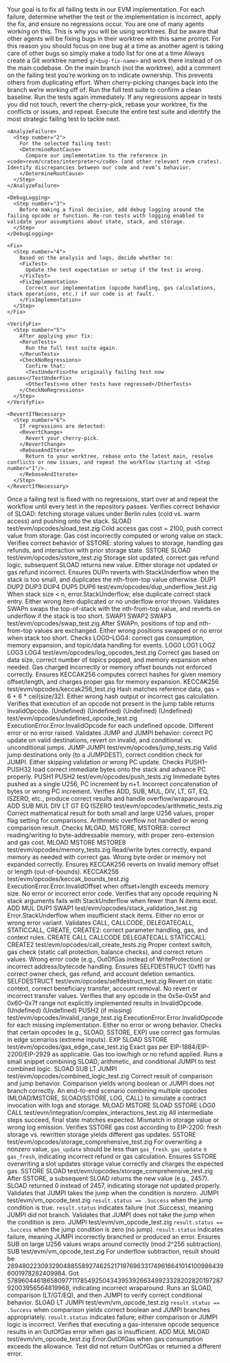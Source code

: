 <Prompt>
  <Introduction>
    Your goal is to fix all failing tests in our EVM implementation. For each failure, determine whether the test or the implementation is incorrect, apply the fix, and ensure no regressions occur.
  </Introduction>
  <MultAgentWarning>
   You are one of many agents working on this. This is why you will be using worktrees. But be aware that other agents will be fixing bugs in their worktree with this same prompt. For this reason you should focus on one bug at a time as another agent is taking care of other bugs so simply make a todo list for one at a time
  </MultAgentWarning>
  <BranchGuidelines>
    <WorkBranch>
      <CreateWorktree>
        Always create a Git worktree named <code>g/&lt;bug-fix-name&gt;</code> and work there instead of on the main codebase.
      </CreateWorktree>
      <CommentOnMain>
        On the main branch (not the worktree), add a comment on the failing test you’re working on to indicate ownership. This prevents others from duplicating effort.
      </CommentOnMain>
      <CherryPickPolicy>
        When cherry-picking changes back into the branch we’re working off of:
        <PreCherryPick>
          Run the full test suite to confirm a clean baseline.
        </PreCherryPick>
        <PostCherryPick>
          Run the tests again immediately. If any regressions appear in tests you did not touch, revert the cherry-pick, rebase your worktree, fix the conflicts or issues, and repeat.
        </PostCherryPick>
      </CherryPickPolicy>
    </WorkBranch>
  </BranchGuidelines>

  <BugFixWorkflow>
    <RunTests>
      <Step number="1">
        Execute the entire test suite and identify the most strategic failing test to tackle next.
      </Step>
    </RunTests>

    <AnalyzeFailure>
      <Step number="2">
        For the selected failing test:
        <DetermineRootCause>
          Compare our implementation to the reference in <code>revm/crates/interpreter</code> (and other relevant revm crates). Identify discrepancies between our code and revm’s behavior.
        </DetermineRootCause>
      </Step>
    </AnalyzeFailure>

    <DebugLogging>
      <Step number="3">
        Before making a final decision, add debug logging around the failing opcode or function. Re-run tests with logging enabled to validate your assumptions about state, stack, and storage.
      </Step>
    </DebugLogging>

    <Fix>
      <Step number="4">
        Based on the analysis and logs, decide whether to:
        <FixTest>
          Update the test expectation or setup if the test is wrong.
        </FixTest>
        <FixImplementation>
          Correct our implementation (opcode handling, gas calculations, stack operations, etc.) if our code is at fault.
        </FixImplementation>
      </Step>
    </Fix>

    <VerifyFix>
      <Step number="5">
        After applying your fix:
        <RerunTests>
          Run the full test suite again.
        </RerunTests>
        <CheckNoRegressions>
          Confirm that:
          <TestUnderFix>the originally failing test now passes</TestUnderFix>
          <OtherTests>no other tests have regressed</OtherTests>
        </CheckNoRegressions>
      </Step>
    </VerifyFix>

    <RevertIfNecessary>
      <Step number="6">
        If regressions are detected:
        <RevertChange>
          Revert your cherry-pick.
        </RevertChange>
        <RebaseAndIterate>
          Return to your worktree, rebase onto the latest main, resolve conflicts or new issues, and repeat the workflow starting at <Step number="1"/>.
        </RebaseAndIterate>
      </Step>
    </RevertIfNecessary>

  </BugFixWorkflow>

  <RepeatUntilAllPass>
    Once a failing test is fixed with no regressions, start over at <RunTests> and repeat the workflow until every test in the repository passes.
  </RepeatUntilAllPass>
</Prompt>
<FailingTests>
  <!--
    EVM source code is located in evm/src
    Test code is located in test/evm
  -->

  <FailingTest name="SLOAD Test" status="pending">
    <Description>
      Verifies correct behavior of SLOAD: fetching storage values under Berlin rules (cold vs. warm access) and pushing onto the stack.
    </Description>
    <Opcodes>
      <Opcode code="0x54">SLOAD</Opcode>
    </Opcodes>
    <TestFile>test/evm/opcodes/sload_test.zig</TestFile>
    <FailureDetails>
      <Expected>
        Cold access gas cost = 2100, push correct value from storage.
      </Expected>
      <Actual>
        Gas cost incorrectly computed or wrong value on stack.
      </Actual>
    </FailureDetails>
  </FailingTest>

  <FailingTest name="SSTORE Test" status="pending">
    <Description>
      Verifies correct behavior of SSTORE: storing values to storage, handling gas refunds, and interaction with prior storage state.
    </Description>
    <Opcodes>
      <Opcode code="0x55">SSTORE</Opcode>
      <Opcode code="0x54">SLOAD</Opcode>
    </Opcodes>
    <TestFile>test/evm/opcodes/sstore_test.zig</TestFile>
    <FailureDetails>
      <Expected>
        Storage slot updated, correct gas refund logic, subsequent SLOAD returns new value.
      </Expected>
      <Actual>
        Either storage not updated or gas refund incorrect.
      </Actual>
    </FailureDetails>
  </FailingTest>

  <FailingTest name="DUP Underflow Test" status="pending">
    <Description>
      Ensures DUPn reverts with StackUnderflow when the stack is too small, and duplicates the nth-from-top value otherwise.
    </Description>
    <Opcodes>
      <Opcode code="0x80">DUP1</Opcode>
      <Opcode code="0x81">DUP2</Opcode>
      <Opcode code="0x82">DUP3</Opcode>
      <Opcode code="0x83">DUP4</Opcode>
      <Opcode code="0x84">DUP5</Opcode>
      <Opcode code="0x85">DUP6</Opcode>
      <!-- Continue up to the maximum DUP opcode used in this test -->
    </Opcodes>
    <TestFile>test/evm/opcodes/dup_underflow_test.zig</TestFile>
    <FailureDetails>
      <Expected>
        When stack size < n, error.StackUnderflow; else duplicate correct stack entry.
      </Expected>
      <Actual>
        Either wrong item duplicated or no underflow error thrown.
      </Actual>
    </FailureDetails>
  </FailingTest>

  <FailingTest name="SWAP Behavior Test" status="pending">
    <Description>
      Validates SWAPn swaps the top-of-stack with the nth-from-top value, and reverts on underflow if the stack is too short.
    </Description>
    <Opcodes>
      <Opcode code="0x90">SWAP1</Opcode>
      <Opcode code="0x91">SWAP2</Opcode>
      <Opcode code="0x92">SWAP3</Opcode>
      <!-- Continue for all SWAP variants tested -->
    </Opcodes>
    <TestFile>test/evm/opcodes/swap_test.zig</TestFile>
    <FailureDetails>
      <Expected>
        After SWAPn, positions of top and nth-from-top values are exchanged.
      </Expected>
      <Actual>
        Either wrong positions swapped or no error when stack too short.
      </Actual>
    </FailureDetails>
  </FailingTest>

  <FailingTest name="LOG Opcodes Test" status="pending">
    <Description>
      Checks LOG0–LOG4: correct gas consumption, memory expansion, and topic/data handling for events.
    </Description>
    <Opcodes>
      <Opcode code="0xa0">LOG0</Opcode>
      <Opcode code="0xa1">LOG1</Opcode>
      <Opcode code="0xa2">LOG2</Opcode>
      <Opcode code="0xa3">LOG3</Opcode>
      <Opcode code="0xa4">LOG4</Opcode>
    </Opcodes>
    <TestFile>test/evm/opcodes/log_opcodes_test.zig</TestFile>
    <FailureDetails>
      <Expected>
        Correct gas based on data size, correct number of topics popped, and memory expansion when needed.
      </Expected>
      <Actual>
        Gas charged incorrectly or memory offset bounds not enforced correctly.
      </Actual>
    </FailureDetails>
  </FailingTest>

  <FailingTest name="KECCAK256 Test" status="pending">
    <Description>
      Ensures KECCAK256 computes correct hashes for given memory offset/length, and charges proper gas for memory expansion.
    </Description>
    <Opcodes>
      <Opcode code="0x20">KECCAK256</Opcode>
    </Opcodes>
    <TestFile>test/evm/opcodes/keccak256_test.zig</TestFile>
    <FailureDetails>
      <Expected>
        Hash matches reference data, gas = 6 + 6 * ceil(size/32).
      </Expected>
      <Actual>
        Either wrong hash output or incorrect gas calculation.
      </Actual>
    </FailureDetails>
  </FailingTest>

  <FailingTest name="Undefined Opcode Error Test" status="pending">
    <Description>
      Verifies that execution of an opcode not present in the jump table returns InvalidOpcode.
    </Description>
    <Opcodes>
      <Opcode code="0x21">(Undefined)</Opcode>
      <Opcode code="0x22">(Undefined)</Opcode>
      <Opcode code="0x23">(Undefined)</Opcode>
      <Opcode code="0x24">(Undefined)</Opcode>
      <!-- Include all undefined opcodes tested -->
    </Opcodes>
    <TestFile>test/evm/opcodes/undefined_opcode_test.zig</TestFile>
    <FailureDetails>
      <Expected>
        ExecutionError.Error.InvalidOpcode for each undefined opcode.
      </Expected>
      <Actual>
        Different error or no error raised.
      </Actual>
    </FailureDetails>
  </FailingTest>

  <FailingTest name="Jump and JUMPI Tests" status="pending">
    <Description>
      Validates JUMP and JUMPI behavior: correct PC update on valid destinations, revert on invalid, and conditional vs. unconditional jumps.
    </Description>
    <Opcodes>
      <Opcode code="0x56">JUMP</Opcode>
      <Opcode code="0x57">JUMPI</Opcode>
    </Opcodes>
    <TestFile>test/evm/opcodes/jump_tests.zig</TestFile>
    <FailureDetails>
      <Expected>
        Valid jump destinations only (to a JUMPDEST), correct condition check for JUMPI.
      </Expected>
      <Actual>
        Either skipping validation or wrong PC update.
      </Actual>
    </FailureDetails>
  </FailingTest>

  <FailingTest name="Pushn Instruction Tests" status="pending">
    <Description>
      Checks PUSH1–PUSH32 load correct immediate bytes onto the stack and advance PC properly.
    </Description>
    <Opcodes>
      <Opcode code="0x60">PUSH1</Opcode>
      <Opcode code="0x61">PUSH2</Opcode>
      <!-- Continue up to PUSH32 as used in these tests -->
    </Opcodes>
    <TestFile>test/evm/opcodes/push_tests.zig</TestFile>
    <FailureDetails>
      <Expected>
        Immediate bytes pushed as a single U256, PC increment by n+1.
      </Expected>
      <Actual>
        Incorrect concatenation of bytes or wrong PC increment.
      </Actual>
    </FailureDetails>
  </FailingTest>

  <FailingTest name="Arithmetic and Comparison Tests" status="pending">
    <Description>
      Verifies ADD, SUB, MUL, DIV, LT, GT, EQ, ISZERO, etc., produce correct results and handle overflow/wraparound.
    </Description>
    <Opcodes>
      <Opcode code="0x01">ADD</Opcode>
      <Opcode code="0x03">SUB</Opcode>
      <Opcode code="0x02">MUL</Opcode>
      <Opcode code="0x04">DIV</Opcode>
      <Opcode code="0x10">LT</Opcode>
      <Opcode code="0x11">GT</Opcode>
      <Opcode code="0x14">EQ</Opcode>
      <Opcode code="0x15">ISZERO</Opcode>
      <!-- Include any other arithmetic/comparison opcodes in these tests -->
    </Opcodes>
    <TestFile>test/evm/opcodes/arithmetic_tests.zig</TestFile>
    <FailureDetails>
      <Expected>
        Correct mathematical result for both small and large U256 values, proper flag setting for comparisons.
      </Expected>
      <Actual>
        Arithmetic overflow not handled or wrong comparison result.
      </Actual>
    </FailureDetails>
  </FailingTest>

  <FailingTest name="Memory Load/Store Tests" status="pending">
    <Description>
      Checks MLOAD, MSTORE, MSTORE8: correct reading/writing to byte-addressable memory, with proper zero-extension and gas cost.
    </Description>
    <Opcodes>
      <Opcode code="0x51">MLOAD</Opcode>
      <Opcode code="0x52">MSTORE</Opcode>
      <Opcode code="0x53">MSTORE8</Opcode>
    </Opcodes>
    <TestFile>test/evm/opcodes/memory_tests.zig</TestFile>
    <FailureDetails>
      <Expected>
        Read/write bytes correctly, expand memory as needed with correct gas.
      </Expected>
      <Actual>
        Wrong byte order or memory not expanded correctly.
      </Actual>
    </FailureDetails>
  </FailingTest>

  <FailingTest name="SHA3/KECCAK Memory Offset Bound Test" status="pending">
    <Description>
      Ensures KECCAK256 reverts on invalid memory offset or length (out-of-bounds).
    </Description>
    <Opcodes>
      <Opcode code="0x20">KECCAK256</Opcode>
    </Opcodes>
    <TestFile>test/evm/opcodes/keccak_bounds_test.zig</TestFile>
    <FailureDetails>
      <Expected>
        ExecutionError.Error.InvalidOffset when offset+length exceeds memory size.
      </Expected>
      <Actual>
        No error or incorrect error code.
      </Actual>
    </FailureDetails>
  </FailingTest>

  <FailingTest name="Stack Validation Comprehensive Test" status="pending">
    <Description>
      Verifies that any opcode requiring N stack arguments fails with StackUnderflow when fewer than N items exist.
    </Description>
    <Opcodes>
      <!-- Sample of opcodes covering various required stack sizes -->
      <Opcode code="0x01">ADD</Opcode>
      <Opcode code="0x02">MUL</Opcode>
      <Opcode code="0x80">DUP1</Opcode>
      <Opcode code="0x90">SWAP1</Opcode>
      <!-- etc. -->
    </Opcodes>
    <TestFile>test/evm/opcodes/stack_validation_test.zig</TestFile>
    <FailureDetails>
      <Expected>
        Error.StackUnderflow when insufficient stack items.
      </Expected>
      <Actual>
        Either no error or wrong error variant.
      </Actual>
    </FailureDetails>
  </FailingTest>

  <FailingTest name="Call and Create Opcode Tests" status="pending">
    <Description>
      Validates CALL, CALLCODE, DELEGATECALL, STATICCALL, CREATE, CREATE2: correct parameter handling, gas, and context rules.
    </Description>
    <Opcodes>
      <Opcode code="0xf0">CREATE</Opcode>
      <Opcode code="0xf1">CALL</Opcode>
      <Opcode code="0xf2">CALLCODE</Opcode>
      <Opcode code="0xf4">DELEGATECALL</Opcode>
      <Opcode code="0xfa">STATICCALL</Opcode>
      <Opcode code="0xf5">CREATE2</Opcode>
    </Opcodes>
    <TestFile>test/evm/opcodes/call_create_tests.zig</TestFile>
    <FailureDetails>
      <Expected>
        Proper context switch, gas check (static call protection, balance checks), and correct return values.
      </Expected>
      <Actual>
        Wrong error code (e.g., OutOfGas instead of WriteProtection) or incorrect address/bytecode handling.
      </Actual>
    </FailureDetails>
  </FailingTest>

  <FailingTest name="Selfdestruct Opcode Test" status="pending">
    <Description>
      Ensures SELFDESTRUCT (0xff) has correct owner check, gas refund, and account deletion semantics.
    </Description>
    <Opcodes>
      <Opcode code="0xff">SELFDESTRUCT</Opcode>
    </Opcodes>
    <TestFile>test/evm/opcodes/selfdestruct_test.zig</TestFile>
    <FailureDetails>
      <Expected>
        Revert on static context, correct beneficiary transfer, account removal.
      </Expected>
      <Actual>
        No revert or incorrect transfer values.
      </Actual>
    </FailureDetails>
  </FailingTest>

  <FailingTest name="Invalid Opcode Range Test" status="pending">
    <Description>
      Verifies that any opcode in the 0x5e–0x5f and 0x60–0x7f range not explicitly implemented results in InvalidOpcode.
    </Description>
    <Opcodes>
      <Opcode code="0x5e">(Undefined)</Opcode>
      <Opcode code="0x5f">(Undefined)</Opcode>
      <Opcode code="0x61">PUSH2 (if missing)</Opcode>
      <!-- List all in-range opcodes tested -->
    </Opcodes>
    <TestFile>test/evm/opcodes/invalid_range_test.zig</TestFile>
    <FailureDetails>
      <Expected>
        ExecutionError.Error.InvalidOpcode for each missing implementation.
      </Expected>
      <Actual>
        Either no error or wrong behavior.
      </Actual>
    </FailureDetails>
  </FailingTest>

  <FailingTest name="Gas Calculation Edge Case Test" status="pending">
    <Description>
      Checks that certain opcodes (e.g., SLOAD, SSTORE, EXP) use correct gas formulas in edge scenarios (extreme inputs).
    </Description>
    <Opcodes>
      <Opcode code="0x0b">EXP</Opcode>
      <Opcode code="0x54">SLOAD</Opcode>
      <Opcode code="0x55">SSTORE</Opcode>
      <!-- Any others with special gas rules -->
    </Opcodes>
    <TestFile>test/evm/opcodes/gas_edge_case_test.zig</TestFile>
    <FailureDetails>
      <Expected>
        Exact gas per EIP-1884/EIP-2200/EIP-2929 as applicable.
      </Expected>
      <Actual>
        Gas too low/high or no refund applied.
      </Actual>
    </FailureDetails>
  </FailingTest>

  <FailingTest name="Logic and Comparison Integration Test" status="pending">
    <Description>
      Runs a small snippet combining SLOAD, arithmetic, and conditional JUMPI to test combined logic.
    </Description>
    <Opcodes>
      <Opcode code="0x54">SLOAD</Opcode>
      <Opcode code="0x03">SUB</Opcode>
      <Opcode code="0x10">LT</Opcode>
      <Opcode code="0x57">JUMPI</Opcode>
    </Opcodes>
    <TestFile>test/evm/opcodes/combined_logic_test.zig</TestFile>
    <FailureDetails>
      <Expected>
        Correct result of comparison and jump behavior.
      </Expected>
      <Actual>
        Comparison yields wrong boolean or JUMPI does not branch correctly.
      </Actual>
    </FailureDetails>
  </FailingTest>

  <FailingTest name="Integration: Complex Interaction Test" status="pending">
    <Description>
      An end-to-end scenario combining multiple opcodes (MLOAD/MSTORE, SLOAD/SSTORE, LOG, CALL) to simulate a contract invocation with logs and storage.
    </Description>
    <Opcodes>
      <Opcode code="0x51">MLOAD</Opcode>
      <Opcode code="0x52">MSTORE</Opcode>
      <Opcode code="0x54">SLOAD</Opcode>
      <Opcode code="0x55">SSTORE</Opcode>
      <Opcode code="0xa0">LOG0</Opcode>
      <Opcode code="0xf1">CALL</Opcode>
    </Opcodes>
    <TestFile>test/evm/integration/complex_interactions_test.zig</TestFile>
    <FailureDetails>
      <Expected>
        All intermediate steps succeed, final state matches expected.
      </Expected>
      <Actual>
        Mismatch in storage value or wrong log emission.
      </Actual>
    </FailureDetails>
  </FailingTest>

  <FailingTest name="Storage Comprehensive Test: EIP-2200 gas cost scenarios" status="pending">
    <Description>
      Verifies SSTORE gas cost according to EIP-2200: fresh storage vs. rewritten storage yields different gas updates.
    </Description>
    <Opcodes>
      <Opcode code="0x55">SSTORE</Opcode>
    </Opcodes>
    <TestFile>test/evm/opcodes/storage_comprehensive_test.zig</TestFile>
    <FailureDetails>
      <Expected>
        For overwriting a nonzero value, <code>gas_update</code> should be less than <code>gas_fresh</code>.
      </Expected>
      <Actual>
        <code>gas_update</code> ≥ <code>gas_fresh</code>, indicating incorrect refund or gas calculation.
      </Actual>
    </FailureDetails>
  </FailingTest>

  <FailingTest name="Storage Comprehensive Test: Overwriting values" status="pending">
    <Description>
      Ensures SSTORE overwriting a slot updates storage value correctly and charges the expected gas.
    </Description>
    <Opcodes>
      <Opcode code="0x55">SSTORE</Opcode>
      <Opcode code="0x54">SLOAD</Opcode>
    </Opcodes>
    <TestFile>test/evm/opcodes/storage_comprehensive_test.zig</TestFile>
    <FailureDetails>
      <Expected>
        After SSTORE, a subsequent SLOAD returns the new value (e.g., 2457).
      </Expected>
      <Actual>
        SLOAD returned 0 instead of 2457, indicating storage not updated properly.
      </Actual>
    </FailureDetails>
  </FailingTest>

  <FailingTest name="VM Opcode Test: JUMPI conditional jump taken" status="pending">
    <Description>
      Validates that JUMPI takes the jump when the condition is nonzero.
    </Description>
    <Opcodes>
      <Opcode code="0x57">JUMPI</Opcode>
    </Opcodes>
    <TestFile>test/evm/vm_opcode_test.zig</TestFile>
    <FailureDetails>
      <Expected>
        <code>result.status == .Success</code> when the jump condition is true.
      </Expected>
      <Actual>
        <code>result.status</code> indicates failure (not .Success), meaning JUMPI did not branch.
      </Actual>
    </FailureDetails>
  </FailingTest>

  <FailingTest name="VM Opcode Test: JUMPI conditional jump not taken" status="pending">
    <Description>
      Validates that JUMPI does not take the jump when the condition is zero.
    </Description>
    <Opcodes>
      <Opcode code="0x57">JUMPI</Opcode>
    </Opcodes>
    <TestFile>test/evm/vm_opcode_test.zig</TestFile>
    <FailureDetails>
      <Expected>
        <code>result.status == .Success</code> when the jump condition is zero (no jump).
      </Expected>
      <Actual>
        <code>result.status</code> indicates failure, meaning JUMPI incorrectly branched or produced an error.
      </Actual>
    </FailureDetails>
  </FailingTest>

  <FailingTest name="VM Opcode Test: SUB large numbers" status="pending">
    <Description>
      Ensures SUB on large U256 values wraps around correctly (mod 2^256 subtraction).
    </Description>
    <Opcodes>
      <Opcode code="0x03">SUB</Opcode>
    </Opcodes>
    <TestFile>test/evm/vm_opcode_test.zig</TestFile>
    <FailureDetails>
      <Expected>
        For underflow subtraction, result should be 
        28948022309329048855892746252171976963317496166410141009864396001978282409984.
      </Expected>
      <Actual>
        Got 
        57896044618658097711785492504343953926634992332820282019728792003956564819968,
        indicating incorrect wraparound.
      </Actual>
    </FailureDetails>
  </FailingTest>

  <FailingTest name="VM Opcode Test: Conditional logic with comparison" status="pending">
    <Description>
      Runs an SLOAD, comparison (LT/GT/EQ), and then JUMPI to verify correct conditional behavior.
    </Description>
    <Opcodes>
      <Opcode code="0x54">SLOAD</Opcode>
      <Opcode code="0x10">LT</Opcode>
      <Opcode code="0x57">JUMPI</Opcode>
    </Opcodes>
    <TestFile>test/evm/vm_opcode_test.zig</TestFile>
    <FailureDetails>
      <Expected>
        <code>result.status == .Success</code> when comparison yields correct boolean and JUMPI branches appropriately.
      </Expected>
      <Actual>
        <code>result.status</code> indicates failure; either comparison or JUMPI logic is incorrect.
      </Actual>
    </FailureDetails>
  </FailingTest>

  <FailingTest name="VM Opcode Test: Out of gas" status="pending">
    <Description>
      Verifies that executing a gas-intensive opcode sequence results in an OutOfGas error when gas is insufficient.
    </Description>
    <Opcodes>
      <!-- The specific opcodes depend on the test scenario; typically a loop of arithmetic or memory ops -->
      <Opcode code="0x01">ADD</Opcode>
      <Opcode code="0x02">MUL</Opcode>
      <Opcode code="0x51">MLOAD</Opcode>
      <!-- etc. -->
    </Opcodes>
    <TestFile>test/evm/vm_opcode_test.zig</TestFile>
    <FailureDetails>
      <Expected>
        Error.OutOfGas when gas consumption exceeds the allowance.
      </Expected>
      <Actual>
        Test did not return OutOfGas or returned a different error.
      </Actual>
    </FailureDetails>
  </FailingTest>

</FailingTests>
